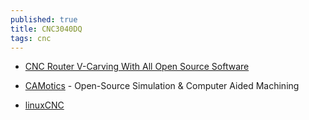 ```yaml
---
published: true
title: CNC3040DQ
tags: cnc
---
```

- [CNC Router V-Carving With All Open Source Software](https://www.instructables.com/CNC-Router-V-Carving-With-All-Open-Source-Software/)

- [CAMotics](https://camotics.org/) - Open-Source Simulation & Computer Aided Machining
- [linuxCNC](http://www.linuxcnc.org/)
